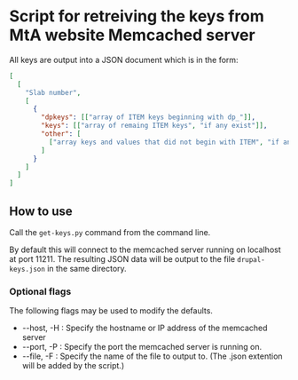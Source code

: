 # Script for retreiving the keys from MtA website Memcached server

All keys are output into a JSON document which is in the form:

```json
[
  [
    "Slab number",
    [
      {
        "dpkeys": [["array of ITEM keys beginning with dp_"]],
        "keys": [["array of remaing ITEM keys", "if any exist"]],
        "other": [
          ["array keys and values that did not begin with ITEM", "if any exist"]
        ]
      }
    ]
  ]
]
```

## How to use

Call the `get-keys.py` command from the command line.

By default this will connect to the memcached server running on localhost at port 11211. The resulting JSON data will be output to the file `drupal-keys.json` in the same directory.

### Optional flags

The following flags may be used to modify the defaults.

- --host, -H : Specify the hostname or IP address of the memcached server
- --port, -P : Specify the port the memcached server is running on.
- --file, -F : Specify the name of the file to output to. (The .json extention will be added by the script.)
